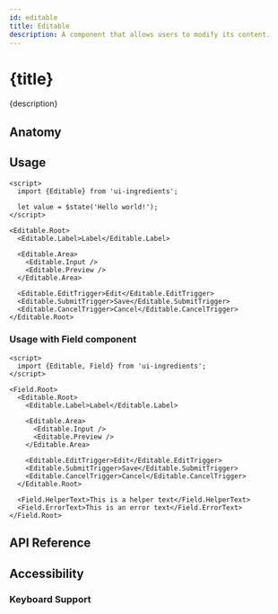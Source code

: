 ```yaml
---
id: editable
title: Editable
description: A component that allows users to modify its content.
---
```


# {title}

{description}

<demo>

## Anatomy

<anatomy>

## Usage

```svelte
<script>
  import {Editable} from 'ui-ingredients';

  let value = $state('Hello world!');
</script>

<Editable.Root>
  <Editable.Label>Label</Editable.Label>

  <Editable.Area>
    <Editable.Input />
    <Editable.Preview />
  </Editable.Area>

  <Editable.EditTrigger>Edit</Editable.EditTrigger>
  <Editable.SubmitTrigger>Save</Editable.SubmitTrigger>
  <Editable.CancelTrigger>Cancel</Editable.CancelTrigger>
</Editable.Root>
```

### Usage with Field component

```svelte
<script>
  import {Editable, Field} from 'ui-ingredients';
</script>

<Field.Root>
  <Editable.Root>
    <Editable.Label>Label</Editable.Label>

    <Editable.Area>
      <Editable.Input />
      <Editable.Preview />
    </Editable.Area>

    <Editable.EditTrigger>Edit</Editable.EditTrigger>
    <Editable.SubmitTrigger>Save</Editable.SubmitTrigger>
    <Editable.CancelTrigger>Cancel</Editable.CancelTrigger>
  </Editable.Root>

  <Field.HelperText>This is a helper text</Field.HelperText>
  <Field.ErrorText>This is an error text</Field.ErrorText>
</Field.Root>
```

## API Reference

<api>

## Accessibility

### Keyboard Support

<keyboard-support>
